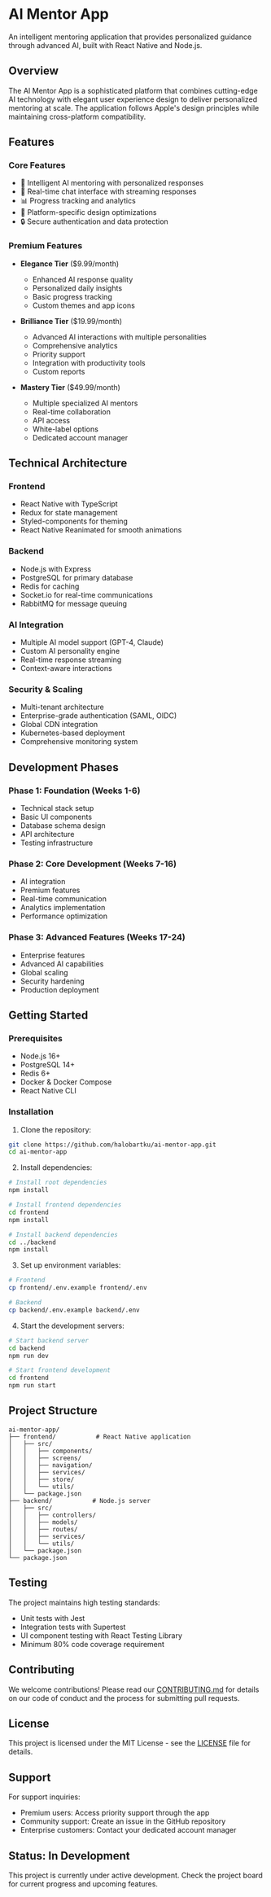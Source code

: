 # AI Mentor App

An intelligent mentoring application that provides personalized guidance through advanced AI, built with React Native and Node.js.

## Overview

The AI Mentor App is a sophisticated platform that combines cutting-edge AI technology with elegant user experience design to deliver personalized mentoring at scale. The application follows Apple's design principles while maintaining cross-platform compatibility.

## Features

### Core Features
- 🤖 Intelligent AI mentoring with personalized responses
- 💬 Real-time chat interface with streaming responses
- 📊 Progress tracking and analytics
- 🎨 Platform-specific design optimizations
- 🔒 Secure authentication and data protection

### Premium Features
- **Elegance Tier** ($9.99/month)
  - Enhanced AI response quality
  - Personalized daily insights
  - Basic progress tracking
  - Custom themes and app icons

- **Brilliance Tier** ($19.99/month)
  - Advanced AI interactions with multiple personalities
  - Comprehensive analytics
  - Priority support
  - Integration with productivity tools
  - Custom reports

- **Mastery Tier** ($49.99/month)
  - Multiple specialized AI mentors
  - Real-time collaboration
  - API access
  - White-label options
  - Dedicated account manager

## Technical Architecture

### Frontend
- React Native with TypeScript
- Redux for state management
- Styled-components for theming
- React Native Reanimated for smooth animations

### Backend
- Node.js with Express
- PostgreSQL for primary database
- Redis for caching
- Socket.io for real-time communications
- RabbitMQ for message queuing

### AI Integration
- Multiple AI model support (GPT-4, Claude)
- Custom AI personality engine
- Real-time response streaming
- Context-aware interactions

### Security & Scaling
- Multi-tenant architecture
- Enterprise-grade authentication (SAML, OIDC)
- Global CDN integration
- Kubernetes-based deployment
- Comprehensive monitoring system

## Development Phases

### Phase 1: Foundation (Weeks 1-6)
- Technical stack setup
- Basic UI components
- Database schema design
- API architecture
- Testing infrastructure

### Phase 2: Core Development (Weeks 7-16)
- AI integration
- Premium features
- Real-time communication
- Analytics implementation
- Performance optimization

### Phase 3: Advanced Features (Weeks 17-24)
- Enterprise features
- Advanced AI capabilities
- Global scaling
- Security hardening
- Production deployment

## Getting Started

### Prerequisites
- Node.js 16+
- PostgreSQL 14+
- Redis 6+
- Docker & Docker Compose
- React Native CLI

### Installation

1. Clone the repository:
```bash
git clone https://github.com/halobartku/ai-mentor-app.git
cd ai-mentor-app
```

2. Install dependencies:
```bash
# Install root dependencies
npm install

# Install frontend dependencies
cd frontend
npm install

# Install backend dependencies
cd ../backend
npm install
```

3. Set up environment variables:
```bash
# Frontend
cp frontend/.env.example frontend/.env

# Backend
cp backend/.env.example backend/.env
```

4. Start the development servers:
```bash
# Start backend server
cd backend
npm run dev

# Start frontend development
cd frontend
npm run start
```

## Project Structure

```
ai-mentor-app/
├── frontend/           # React Native application
│   ├── src/
│   │   ├── components/
│   │   ├── screens/
│   │   ├── navigation/
│   │   ├── services/
│   │   ├── store/
│   │   └── utils/
│   └── package.json
├── backend/           # Node.js server
│   ├── src/
│   │   ├── controllers/
│   │   ├── models/
│   │   ├── routes/
│   │   ├── services/
│   │   └── utils/
│   └── package.json
└── package.json
```

## Testing

The project maintains high testing standards:
- Unit tests with Jest
- Integration tests with Supertest
- UI component testing with React Testing Library
- Minimum 80% code coverage requirement

## Contributing

We welcome contributions! Please read our [CONTRIBUTING.md](CONTRIBUTING.md) for details on our code of conduct and the process for submitting pull requests.

## License

This project is licensed under the MIT License - see the [LICENSE](LICENSE) file for details.

## Support

For support inquiries:
- Premium users: Access priority support through the app
- Community support: Create an issue in the GitHub repository
- Enterprise customers: Contact your dedicated account manager

## Status: In Development

This project is currently under active development. Check the project board for current progress and upcoming features.